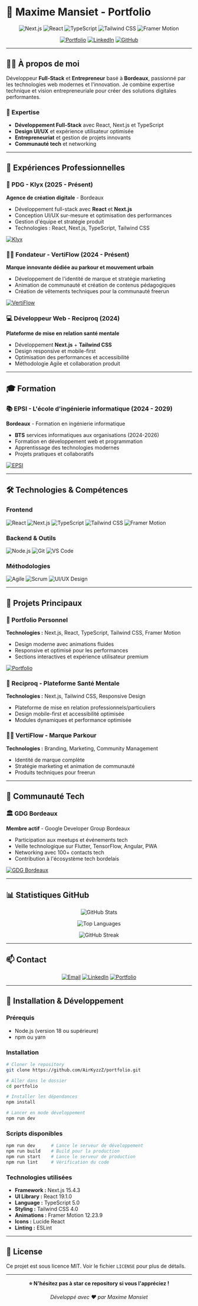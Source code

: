 # 🚀 Maxime Mansiet - Portfolio

<div align="center">

![Next.js](https://img.shields.io/badge/Next.js-15.4.3-black?style=for-the-badge&logo=next.js)
![React](https://img.shields.io/badge/React-19.1.0-blue?style=for-the-badge&logo=react)
![TypeScript](https://img.shields.io/badge/TypeScript-5.0-blue?style=for-the-badge&logo=typescript)
![Tailwind CSS](https://img.shields.io/badge/Tailwind_CSS-4.0-38B2AC?style=for-the-badge&logo=tailwind-css)
![Framer Motion](https://img.shields.io/badge/Framer_Motion-12.23.9-purple?style=for-the-badge&logo=framer)

[![Portfolio](https://img.shields.io/badge/Portfolio-Live-green?style=for-the-badge)](https://maximemansiet.fr/)
[![LinkedIn](https://img.shields.io/badge/LinkedIn-Connect-blue?style=for-the-badge&logo=linkedin)](https://linkedin.com/in/maxime-mansiet)
[![GitHub](https://img.shields.io/badge/GitHub-Follow-black?style=for-the-badge&logo=github)](https://github.com/AirKyzzZ)

</div>

---

## 👨‍💻 À propos de moi

Développeur **Full-Stack** et **Entrepreneur** basé à **Bordeaux**, passionné par les technologies web modernes et l'innovation. Je combine expertise technique et vision entrepreneuriale pour créer des solutions digitales performantes.

### 🎯 Expertise
- **Développement Full-Stack** avec React, Next.js et TypeScript
- **Design UI/UX** et expérience utilisateur optimisée
- **Entrepreneuriat** et gestion de projets innovants
- **Communauté tech** et networking

---

## 🏢 Expériences Professionnelles

### 🚀 PDG - Klyx (2025 - Présent)
**Agence de création digitale** - Bordeaux

- Développement full-stack avec **React** et **Next.js**
- Conception UI/UX sur-mesure et optimisation des performances
- Gestion d'équipe et stratégie produit
- Technologies : React, Next.js, TypeScript, Tailwind CSS

[![Klyx](https://img.shields.io/badge/Klyx-Website-blue?style=flat-square)](https://klyx.fr/)

### 🏃‍♂️ Fondateur - VertiFlow (2024 - Présent)
**Marque innovante dédiée au parkour et mouvement urbain**

- Développement de l'identité de marque et stratégie marketing
- Animation de communauté et création de contenus pédagogiques
- Création de vêtements techniques pour la communauté freerun

[![VertiFlow](https://img.shields.io/badge/VertiFlow-Website-green?style=flat-square)](https://vertiflow.fr/)

### 💻 Développeur Web - Reciproq (2024)
**Plateforme de mise en relation santé mentale**

- Développement **Next.js** + **Tailwind CSS**
- Design responsive et mobile-first
- Optimisation des performances et accessibilité
- Méthodologie Agile et collaboration produit

---

## 🎓 Formation

### 📚 EPSI - L'école d'ingénierie informatique (2024 - 2029)
**Bordeaux** - Formation en ingénierie informatique

- **BTS** services informatiques aux organisations (2024-2026)
- Formation en développement web et programmation
- Apprentissage des technologies modernes
- Projets pratiques et collaboratifs

[![EPSI](https://img.shields.io/badge/EPSI-Formation-orange?style=flat-square)](https://epsi.fr/)

---

## 🛠️ Technologies & Compétences

### Frontend
![React](https://img.shields.io/badge/React-Expert-blue?style=flat-square&logo=react)
![Next.js](https://img.shields.io/badge/Next.js-Expert-black?style=flat-square&logo=next.js)
![TypeScript](https://img.shields.io/badge/TypeScript-Expert-blue?style=flat-square&logo=typescript)
![Tailwind CSS](https://img.shields.io/badge/Tailwind_CSS-Expert-38B2AC?style=flat-square&logo=tailwind-css)
![Framer Motion](https://img.shields.io/badge/Framer_Motion-Advanced-purple?style=flat-square&logo=framer)

### Backend & Outils
![Node.js](https://img.shields.io/badge/Node.js-Intermediate-green?style=flat-square&logo=node.js)
![Git](https://img.shields.io/badge/Git-Expert-orange?style=flat-square&logo=git)
![VS Code](https://img.shields.io/badge/VS_Code-Expert-blue?style=flat-square&logo=visual-studio-code)

### Méthodologies
![Agile](https://img.shields.io/badge/Agile-Expert-green?style=flat-square)
![Scrum](https://img.shields.io/badge/Scrum-Intermediate-orange?style=flat-square)
![UI/UX Design](https://img.shields.io/badge/UI/UX_Design-Advanced-purple?style=flat-square)

---

## 🌟 Projets Principaux

### 🎨 Portfolio Personnel
**Technologies :** Next.js, React, TypeScript, Tailwind CSS, Framer Motion

- Design moderne avec animations fluides
- Responsive et optimisé pour les performances
- Sections interactives et expérience utilisateur premium

[![Portfolio](https://img.shields.io/badge/View_Portfolio-Live-green?style=flat-square)](https://maximemansiet.fr/)

### 🏥 Reciproq - Plateforme Santé Mentale
**Technologies :** Next.js, Tailwind CSS, Responsive Design

- Plateforme de mise en relation professionnels/particuliers
- Design mobile-first et accessibilité optimisée
- Modules dynamiques et performance optimisée

### 🏃‍♂️ VertiFlow - Marque Parkour
**Technologies :** Branding, Marketing, Community Management

- Identité de marque complète
- Stratégie marketing et animation de communauté
- Produits techniques pour freerun

---

## 🤝 Communauté Tech

### 🏛️ GDG Bordeaux
**Membre actif** - Google Developer Group Bordeaux

- Participation aux meetups et événements tech
- Veille technologique sur Flutter, TensorFlow, Angular, PWA
- Networking avec 100+ contacts tech
- Contribution à l'écosystème tech bordelais

[![GDG Bordeaux](https://img.shields.io/badge/GDG_Bordeaux-Member-blue?style=flat-square)](https://gdgbordeaux.fr/)

---

## 📊 Statistiques GitHub

<div align="center">

![GitHub Stats](https://github-readme-stats.vercel.app/api?username=AirKyzzZ&show_icons=true&theme=radical&hide_border=true)

![Top Languages](https://github-readme-stats.vercel.app/api/top-langs/?username=AirKyzzZ&layout=compact&theme=radical&hide_border=true)

![GitHub Streak](https://streak-stats.demolab.com/?user=AirKyzzZ&theme=radical&hide_border=true)

</div>

---

## 📫 Contact

<div align="center">

[![Email](https://img.shields.io/badge/Email-Contact-red?style=for-the-badge&logo=gmail)](mailto:maxime.mansiet@gmail.com)
[![LinkedIn](https://img.shields.io/badge/LinkedIn-Connect-blue?style=for-the-badge&logo=linkedin)](https://linkedin.com/in/maxime-mansiet)
[![Portfolio](https://img.shields.io/badge/Portfolio-Website-green?style=for-the-badge)](https://maximemansiet.fr/)

</div>

---

## 🚀 Installation & Développement

### Prérequis
- Node.js (version 18 ou supérieure)
- npm ou yarn

### Installation

```bash
# Cloner le repository
git clone https://github.com/AirKyzzZ/portfolio.git

# Aller dans le dossier
cd portfolio

# Installer les dépendances
npm install

# Lancer en mode développement
npm run dev
```

### Scripts disponibles

```bash
npm run dev      # Lance le serveur de développement
npm run build    # Build pour la production
npm run start    # Lance le serveur de production
npm run lint     # Vérification du code
```

### Technologies utilisées

- **Framework :** Next.js 15.4.3
- **UI Library :** React 19.1.0
- **Language :** TypeScript 5.0
- **Styling :** Tailwind CSS 4.0
- **Animations :** Framer Motion 12.23.9
- **Icons :** Lucide React
- **Linting :** ESLint

---

## 📝 License

Ce projet est sous licence MIT. Voir le fichier `LICENSE` pour plus de détails.

---

<div align="center">

**⭐ N'hésitez pas à star ce repository si vous l'appréciez !**

*Développé avec ❤️ par Maxime Mansiet*

</div>
